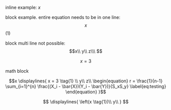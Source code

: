 inline example: $x$

block example. entire equation needs to be in one line:
$$\ x\ $$ (1)

block multi line not possible:
$$x\\
y\\ z\\\ $$

$$\begin{equation} x = 3\end{equation}$$


math block
```math
x
\displaylines{

x  = 3 \tag{1} \\
y\\
z\\

\begin{equation}
    r  = \frac{1}{n-1} \sum_{i=1}^{n} \frac{(X_i - \bar{X})(Y_i - \bar{Y})}{S_xS_y}
	\label{eq:testing}
\end{equation}


}
```



$$
\displaylines{
\left(x \tag{1})\\
y\\
}
$$